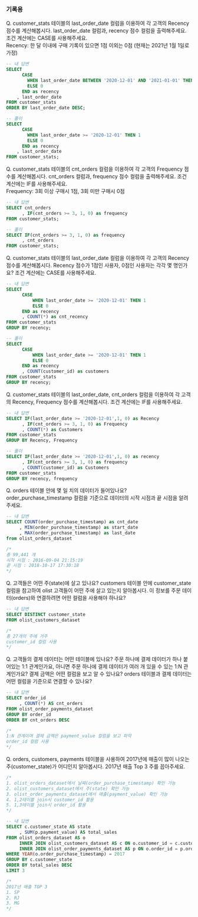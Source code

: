### 기록용


Q. customer_stats 테이블의 last_order_date 컬럼을 이용하여 각 고객의 Recency 점수를 계산해봅시다. last_order_date 컬럼과, recency 점수 컬럼을 출력해주세요. 조건 계산에는 CASE를 사용해주세요.
</br>Recency: 한 달 이내에 구매 기록이 있으면 1점 이외는 0점 (현재는 2021년 1월 1일로 가정)

```SQL
-- 내 답변
SELECT 
      CASE 
        WHEN last_order_date BETWEEN '2020-12-01' AND '2021-01-01' THEN 1
        ELSE 0
      END as recency
    , last_order_date
FROM customer_stats
ORDER BY last_order_date DESC;

-- 풀이
SELECT 
      CASE 
        WHEN last_order_date >= '2020-12-01' THEN 1
        ELSE 0
      END as recency
    , last_order_date
FROM customer_stats;
```

Q. customer_stats 테이블의 cnt_orders 컬럼을 이용하여 각 고객의 Frequency 점수를 계산해봅시다. cnt_orders 컬럼과, frequency 점수 컬럼을 출력해주세요. 조건 계산에는 IF를 사용해주세요.
</br>Frequency: 3회 이상 구매시 1점, 3회 미만 구매시 0점
```SQL
-- 내 답변
SELECT cnt_orders
      , IF(cnt_orders >= 3, 1, 0) as frequency
FROM customer_stats;

-- 풀이
SELECT IF(cnt_orders >= 3, 1, 0) as frequency
      , cnt_orders
FROM customer_stats;
```

Q. customer_stats 테이블의 last_order_date 컬럼을 이용하여 각 고객의 Recency 점수를 계산해봅시다. Recency 점수가 1점인 사용자, 0점인 사용자는 각각 몇 명인가요? 조건 계산에는 CASE를 사용해주세요.

```SQL
-- 내 답변
SELECT 
      CASE 
          WHEN last_order_date >= '2020-12-01' THEN 1
          ELSE 0 
      END as recency
      , COUNT(*) as cnt_recency
FROM customer_stats
GROUP BY recency;

-- 풀이
SELECT 
      CASE 
          WHEN last_order_date >= '2020-12-01' THEN 1
          ELSE 0 
      END as recency
      , COUNT(customer_id) as customers
FROM customer_stats
GROUP BY recency;
```

Q. customer_stats 테이블의 last_order_date, cnt_orders 컬럼을 이용하여 각 고객의 Recency, Frequency 점수를 계산해봅시다. 조건 계산에는 IF를 사용해주세요.

```SQL
-- 내 답변
SELECT IF(last_order_date >= '2020-12-01',1, 0) as Recency
      , IF(cnt_orders >= 3, 1, 0) as Frequency
      , COUNT(*) as Customers
FROM customer_stats
GROUP BY Recency, Frequency

-- 풀이
SELECT IF(last_order_date >= '2020-12-01',1, 0) as recency
      , IF(cnt_orders >= 3, 1, 0) as frequency
      , COUNT(customer_id) as Customers
FROM customer_stats
GROUP BY recency, frequency
```

Q. orders 테이블 안에 몇 일 치의 데이터가 들어있나요? order_purchase_timestamp 컬럼을 기준으로 데이터의 시작 시점과 끝 시점을 알려주세요.
```SQL
-- 내 답변
SELECT COUNT(order_purchase_timestamp) as cnt_date
     , MIN(order_purchase_timestamp) as start_date
     , MAX(order_purchase_timestamp) as last_date
from olist_orders_dataset

/*
총 99,441 개
시작 시점 : 2016-09-04 21:15:19
끝 시점 : 2018-10-17 17:30:18
*/
```
Q. 고객들은 어떤 주(state)에 살고 있나요? customers 테이블 안에 customer_state 컬럼을 참고하여 olist 고객들이 어떤 주에 살고 있는지 알아봅시다. 이 정보를 주문 데이터(orders)와 연결하려면 어떤 컬럼을 사용해야 하나요?

```SQL
-- 내 답변
SELECT DISTINCT customer_state
FROM olist_customers_dataset

/*
총 27개의 주에 거주
customer_id 컬럼 사용
*/
```

Q. 고객들의 결제 데이터는 어떤 테이블에 있나요? 주문 하나에 결제 데이터가 하나 붙어있는 1:1 관계인가요, 아니면 주문 하나에 결제 데이터가 여러 개 있을 수 있는 1:N 관계인가요? 결제 금액은 어떤 컬럼을 보고 알 수 있나요? orders 테이블과 결제 데이터는 어떤 컬럼을 기준으로 연결할 수 있나요?

```SQL
-- 내 답변
SELECT order_id
     , COUNT(*) AS cnt_orders
FROM olist_order_payments_dataset
GROUP BY order_id
ORDER BY cnt_orders DESC

/*
1:N 관계이며 결제 금액은 payment_value 컬럼을 보고 파악
order_id 컬럼 사용
*/
```

Q. orders, customers, payments 테이블을 사용하여 2017년에 매출이 많이 나오는 주(customer_state)가 어디인지 알아봅시다. 2017년 매출 Top 3 주를 꼽아주세요.
```SQL
/*
1. olist_orders_dataset에서 날짜(order_purchase_timestamp) 확인 가능
2. olist_customers_dataset에서 주(state) 확인 가능
3. olist_order_payments_dataset에서 매출(payment_value) 확인 가능
4. 1,2테이블 join시 customer_id 활용
5. 1,3테이블 join시 order_id 활용
*/

-- 내 답변
SELECT c.customer_state AS state
     , SUM(p.payment_value) AS total_sales
FROM olist_orders_dataset AS o
     INNER JOIN olist_customers_dataset AS c ON o.customer_id = c.customer_id
     INNER JOIN olist_order_payments_dataset AS p ON o.order_id = p.order_id
WHERE YEAR(o.order_purchase_timestamp) = 2017
GROUP BY c.customer_state
ORDER BY total_sales DESC
LIMIT 3

/*
2017년 매출 TOP 3
1. SP
2. RJ
3. MG
*/
```
